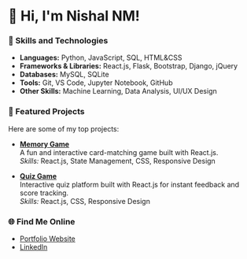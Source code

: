 # 👋 Hi, I'm Nishal NM!

### 🚀 Skills and Technologies
- **Languages:** Python, JavaScript, SQL, HTML&CSS
- **Frameworks & Libraries:** React.js, Flask, Bootstrap, Django, jQuery
- **Databases:** MySQL, SQLite  
- **Tools:** Git, VS Code, Jupyter Notebook, GitHub  
- **Other Skills:** Machine Learning, Data Analysis, UI/UX Design  

### 📂 Featured Projects
Here are some of my top projects:
- **[Memory Game](https://nishal-nm.github.io/memory-game/)**  
  A fun and interactive card-matching game built with React.js.  
  _Skills:_ React.js, State Management, CSS, Responsive Design

- **[Quiz Game](https://nishal-nm.github.io/quiz-game/)**  
  Interactive quiz platform built with React.js for instant feedback and score tracking.  
  _Skills:_ React.js, CSS, Responsive Design  

### 🌐 Find Me Online
- [Portfolio Website](https://nishal-nm.github.io/nishal-portfolio/)
- [LinkedIn](http://www.linkedin.com/in/nishal-nm)

